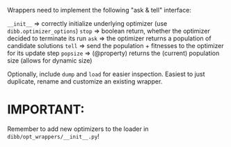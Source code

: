 Wrappers need to implement the following "ask & tell" interface:

`__init__` => correctly initialize underlying optimizer (use `dibb.optimizer_options`)
`stop`     => boolean return, whether the optimizer decided to terminate its run
`ask`      => the optimizer returns a population of candidate solutions
`tell`     => send the population + fitnesses to the optimizer for its update step
`popsize`  => (@property) returns the (current) population size (allows for dynamic size)

Optionally, include `dump` and `load` for easier inspection.
Easiest to just duplicate, rename and customize an existing wrapper.

# IMPORTANT:

Remember to add new optimizers to the loader in `dibb/opt_wrappers/__init__.py`!
